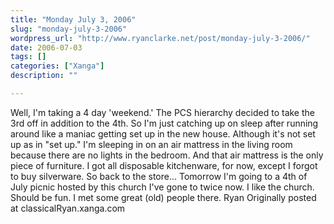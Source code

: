 ```yaml
---
title: "Monday July 3, 2006"
slug: "monday-july-3-2006"
wordpress_url: "http://www.ryanclarke.net/post/monday-july-3-2006/"
date: 2006-07-03
tags: []
categories: ["Xanga"]
description: ""

---
```


Well, I'm taking a 4 day 'weekend.'
The PCS hierarchy decided to take the 3rd off in addition to the 4th. So I'm just catching up on sleep after running around like a maniac getting set up in the new house.
Although it's not set up as in "set up." I'm sleeping in on an air mattress in the living room because there are no lights in the bedroom. And that air mattress is the only piece of furniture. I got all disposable kitchenware, for now, except I forgot to buy silverware. So back to the store...
Tomorrow I'm going to a 4th of July picnic hosted by this church I've gone to twice now. I like the church. Should be fun. I met some great (old) people there.
Ryan
Originally posted at classicalRyan.xanga.com
